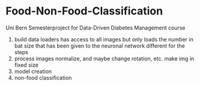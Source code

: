 # Food-Non-Food-Classification
Uni Bern Semesterproject for Data-Driven Diabetes Management course

1) build data loaders
has access to all images but only loads the number in bat size that has been given to the neuronal network
different for the steps
2) process images
normalize, and maybe change rotation, etc. make img in fixed size
3) model creation
4) non-food classification
